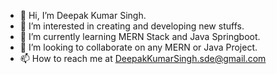 - 👋 Hi, I’m Deepak Kumar Singh.
- 👀 I’m interested in creating and developing new stuffs.
- 🌱 I’m currently learning MERN Stack and Java Springboot.
- 💞️ I’m looking to collaborate on any MERN or Java Project.
- 📫 How to reach me at DeepakKumarSingh.sde@gmail.com

<!---
Deek07/Deek07 is a ✨ special ✨ repository because its `README.md` (this file) appears on your GitHub profile.
You can click the Preview link to take a look at your changes.
--->
